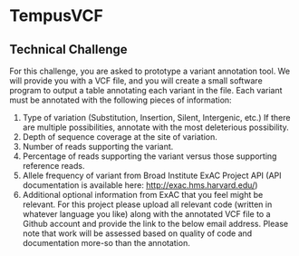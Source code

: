 # TempusVCF

## Technical Challenge
For this challenge, you are asked to prototype a variant annotation tool. We will provide you with a VCF file, and you will create a small software program to output a table annotating each variant in the file. Each variant must be annotated with the following pieces of information:
1. Type of variation (Substitution, Insertion, Silent, Intergenic, etc.) If there are multiple possibilities, annotate with the most deleterious possibility.
2. Depth of sequence coverage at the site of variation.
3. Number of reads supporting the variant.
4. Percentage of reads supporting the variant versus those supporting reference reads.
5. Allele frequency of variant from Broad Institute ExAC Project API
(API documentation is available here: http://exac.hms.harvard.edu/)
6. Additional optional information from ExAC that you feel might be relevant.
For this project please upload all relevant code (written in whatever language you like) along with the annotated VCF file to a Github account and provide the link to the below email address. Please note that work will be assessed based on quality of code and documentation more-so than the annotation.
